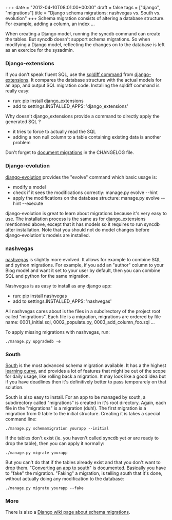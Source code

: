 +++
date = "2012-04-10T08:01:00+00:00"
draft = false
tags = ["django", "migrations"]
title = "Django schema migrations: nashvegas vs. South vs. evolution"
+++
Schema migration consists of altering a database structure. For example, adding
a column, an index ...

When creating a Django model, running the syncdb command can create the tables.
But syncdb doesn't support schema migrations. So when modifying a Django model,
reflecting the changes on to the database is left as an exercice for the
sysadmin.

### Django-extensions

If you don't speak fluent SQL, use the [sqldiff
command](http://packages.python.org/django-extensions/sqldiff.html) from
[django-extensions](http://packages.python.org/django-extensions/index.html).
It compares the database structure with the actual models for an app, and
output SQL migration code. Installing the sqldiff command is really easy:

 - run: pip install django_extensions
 - add to settings.INSTALLED_APPS: 'django_extensions'

Why doesn't django_extensions provide a command to directly apply the generated
SQL ?

 - it tries to force to actually read the SQL
 - adding a non null column to a table containing existing data is another problem

Don't forget to [document
migrations](https://github.com/eldarion/biblion/blob/multi-blog/CHANGELOG) in
the CHANGELOG file.

### Django-evolution

[django-evolution](http://code.google.com/p/django-evolution/) provides the
"evolve" command which basic usage is:

 - modify a model
 - check if it sees the modifications correctly: manage.py evolve --hint
 - apply the modifications on the database structure: manage.py evolve --hint --execute

django-evolution is great to learn about migrations because it's very easy to
use. The installation process is the same as for django_extensions mentionned
above, except that it has models so it requires to run syncdb after
installation. Note that you should not do model changes before
django-evolution's models are installed.

### nashvegas

[nashvegas](http://nashvegas.readthedocs.org/en/latest/) is slightly more
evolved. It allows for example to combine SQL and
python migrations. For example, if you add an "author" column to your Blog
model and want it set to your user by default, then you can combine SQL and
python for the same migration.

Nashvegas is as easy to install as any django app:

 - run: pip install nashvegas
 - add to settings.INSTALLED_APPS: 'nashvegas'

All nashvegas cares about is the files in a subdirectory of the project root
called "migrations". Each file is a migration, migrations are ordered by file
name: 0001_initial.sql, 0002_populate.py, 0003_add_column_foo.sql ...

To apply missing migrations with nashvegas, run:

    ./manage.py upgradedb -e

### South

[South](http://south.aeracode.org/) is the most advanced schema
migration available. It has a the highest [learning
curve](http://south.aeracode.org/docs/tutorial/index.html), and provides a lot
of features that might be out of the scope for daily usage, like rolling back a
migration. It may look like a good idea but if you have deadlines then it's
definitively better to pass temporarely on that solution.

South is also easy to install. For an app to be managed by south, a
subdirectory called "migrations" is created in it's root directory. Again, each
file in the "migrations" is a migration (duh!). The first migration is a
migration from 0 table to the initial structure. Creating it is takes a special
command line:

    ./manage.py schemamigration yourapp --initial

If the tables don't exist (ie. you haven't called syncdb yet or are ready to
drop the table), then you can apply it normally:

    ./manage.py migrate yourapp

But you can't do that if the tables already exist and that you don't want to
drop them. "[Converting an app to
south](http://south.aeracode.org/docs/convertinganapp.html#converting-an-app)"
is documented. Basically you have to "fake" the migration. "Faking" a
migration, is telling south that it's done, without actually doing any
modification to the database:

    ./manage.py migrate yourapp --fake

### More

There is also a [Django wiki page about schema
migrations](https://code.djangoproject.com/wiki/SchemaEvolution).
